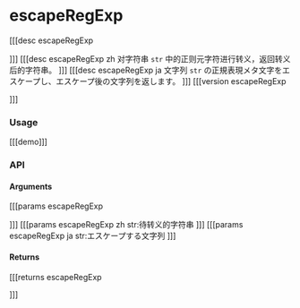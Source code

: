 # escapeRegExp
[[[desc escapeRegExp
  
]]]
[[[desc escapeRegExp zh
  对字符串 `str` 中的正则元字符进行转义，返回转义后的字符串。
]]]
[[[desc escapeRegExp ja
  文字列 `str` の正規表現メタ文字をエスケープし、エスケープ後の文字列を返します。
]]]
[[[version escapeRegExp
  
]]]

### Usage

[[[demo]]]


### API

#### Arguments

[[[params escapeRegExp

]]]
[[[params escapeRegExp zh
str:待转义的字符串
]]]
[[[params escapeRegExp ja
str:エスケープする文字列
]]]

#### Returns

[[[returns escapeRegExp

]]]
